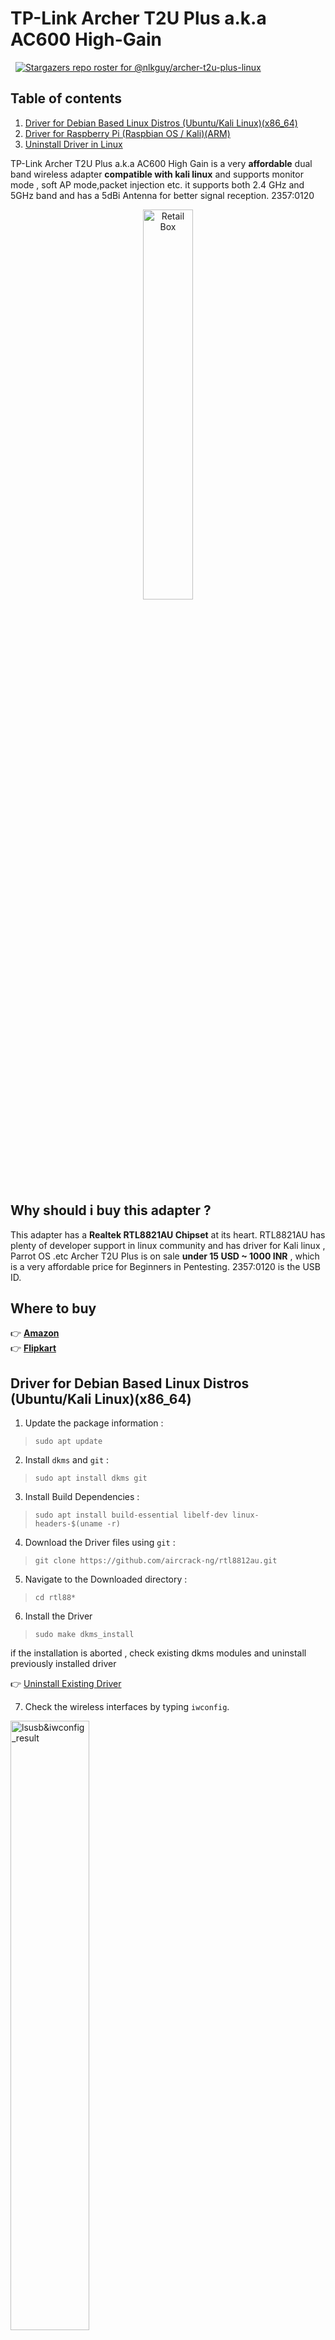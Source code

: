 # TP-Link Archer T2U Plus a.k.a AC600 High-Gain


&nbsp;
[![Stargazers repo roster for @nlkguy/archer-t2u-plus-linux](https://reporoster.com/stars/nlkguy/archer-t2u-plus-linux)](https://github.com/nlkguy/archer-t2u-plus-linux/stargazers)
&nbsp;

## Table of contents

1. <a href="https://github.com/nlkguy/archer-t2u-plus-linux#driver-for-debian-based-linux-distros-ubuntukali-linuxx86_64">Driver for Debian Based Linux Distros (Ubuntu/Kali Linux)(x86_64) </a>
1. <a href="https://github.com/nlkguy/archer-t2u-plus-linux#driver-for-debian-based-linux-distros-ubuntukali-linuxx86_64">Driver for Raspberry Pi (Raspbian OS / Kali)(ARM)</a>
1. <a href="https://github.com/nlkguy/archer-t2u-plus-linux#uninstall-driver-in-linux">Uninstall Driver in Linux</a>

TP-Link Archer T2U Plus a.k.a AC600 High Gain is a very **affordable** dual band wireless adapter **compatible with kali linux** and supports monitor mode , soft AP mode,packet injection etc. it supports both 2.4 GHz and 5GHz band and has a 5dBi Antenna for better signal reception. 2357:0120

<p align = "center">
<img src="https://github.com/nlkguy/archer-t2u-plus-linux/blob/main/Images/archer-t2u-inside.jpeg" alt="Retail Box" width="40%" height="40%">
</p>

## Why should i buy this adapter ?

This adapter has a **Realtek RTL8821AU Chipset** at its heart. RTL8821AU has plenty of developer support in linux community and has driver for Kali linux , Parrot OS .etc Archer T2U Plus is on sale **under 15 USD ~ 1000 INR** , which is a very affordable price for Beginners in Pentesting. 2357:0120 is the USB ID.

## Where to buy
:point_right:  [**Amazon**](https://amzn.to/3aPjBir)  
:point_right:  [**Flipkart**](https://dl.flipkart.com/dl/tp-link-ac600-t2u-plus-usb-adapter/p/itmfhz7zg85hgtzg?marketplace=FLIPKART&iid=79034678-e8a7-4d71-8d97-073f9497fcdc.USBFHZ7ZPWFHW8YW.SEARCH&ppt=sp&lid=LSTUSBFHZ7ZPWFHW8YW9SRRQK&srno=s_1_1&qH=2fca2860d6b488dc&pid=USBFHZ7ZPWFHW8YW&affid=amaledasse&ssid=7o14gihn8ag5p98g1609082867282&otracker1=search&ppn=sp)


## Driver for Debian Based Linux Distros (Ubuntu/Kali Linux)(x86_64)

1. Update the package information :
>```sudo apt update```
2. Install `dkms` and `git` :
>```sudo apt install dkms git```
3. Install Build Dependencies :
>```sudo apt install build-essential libelf-dev linux-headers-$(uname -r)``` 
4. Download the Driver files using `git` :
>```git clone https://github.com/aircrack-ng/rtl8812au.git```
5. Navigate to the Downloaded directory :
>```cd rtl88*```
6. Install the Driver 
>```sudo make dkms_install```

if the installation is aborted , check existing dkms modules and uninstall previously installed driver 

:point_right: [Uninstall Existing Driver](https://github.com/nlkguy/archer-t2u-plus-linux#uninstall-driver-in-linux)

7. Check the wireless interfaces by typing `iwconfig`.
<img src="https://github.com/nlkguy/archer-t2u-plus-linux/blob/main/Images/lsusb%3Biwconfig.png" alt="lsusb&iwconfig_result" width="50%" height="50%">

if you encounter any weird interface name , rename the Wireless interface by following below steps

:point_right: [Change/Rename Network Interface](https://github.com/nlkguy/archer-t2u-plus-linux/blob/main/change_interface_name.md)


## Driver for Raspberry Pi (Raspbian OS / Kali)(ARM)

1. Update the package information :
>```sudo apt update```

2. Install `dkms` and `git` :
>```sudo apt install dkms git```

3. Install Build Dependencies :
#### For Raspbian OS
>```sudo apt-get install raspberrypi-kernel-headers```

#### For Kali for ARM
>```sudo apt-get install build-essential libelf-dev kalipi-kernel-headers```

4. Download the Driver files using `git` :
>```git clone https://github.com/aircrack-ng/rtl8812au.git```

5. Navigate to the Downloaded directory :
>```cd rtl88*```

#### For Raspberry (RPI)

6. Then run this step to change platform in Makefile, For RPI 1/2/3/ & 0/Zero:

>```sed -i 's/CONFIG_PLATFORM_I386_PC = y/CONFIG_PLATFORM_I386_PC = n/g' Makefile```  
>```sed -i 's/CONFIG_PLATFORM_ARM_RPI = n/CONFIG_PLATFORM_ARM_RPI = y/g' Makefile```

#### But for RPI 3B+ & 4B you will need to run those below which builds the ARM64 arch driver:

>```sed -i 's/CONFIG_PLATFORM_I386_PC = y/CONFIG_PLATFORM_I386_PC = n/g' Makefile```  
>```sed -i 's/CONFIG_PLATFORM_ARM64_RPI = n/CONFIG_PLATFORM_ARM64_RPI = y/g' Makefile```

#### In addition, if you receive an error message about ```unrecognized command line option ‘-mgeneral-regs-only’``` (i.e., Raspbian Buster), you will need to run the following commands, then retry building and installing:

>```export ARCH=arm```  
>```sed -i 's/^MAKE="/MAKE="ARCH=arm\ /' dkms.conf```

7. Install the Driver 
>```sudo make dkms_install```
<img src="https://github.com/nlkguy/archer-t2u-plus-linux/blob/main/Images/kali-arm-installing.png" alt="Kali-ARM-RPi-Installing" width="70%" height="70%">

8. Check the wireless interfaces by typing `iwconfig`.

:point_right: [Change/Rename Network Interface](https://github.com/nlkguy/archer-t2u-plus-linux/blob/main/change_interface_name.md)

## Uninstall Driver in Linux

- check the module name and version using the command ```sudo dkms status.```  </br>  
  ```
  $ dkms status  
  8812au, 5.6.4.2_35491.20191025, 5.10.63+, armv6l: installed  
  rtl8188fu, 1.0, 5.10.63+, armv6l: installed.```  

- here module name is ```8812au``` and module version is ```5.6.4.2_35491.20191025```.

- use ```sudo dkms remove <module>/<module-version>.```  </br>  
  ```
  $ sudo dkms remove 8812au/5.6.4.2_35491.20191025 --all  
  
  Deleting module version: 5.6.4.2_35491.20191025 completely from the DKMS tree.  
  
  Done.  
  ```

- delete this file using  ```sudo rm -rf /var/lib/dkms/8812au/```.

  
## References
>[DigitalOcean.com : Sed Stream Editor Basics](https://www.digitalocean.com/community/tutorials/the-basics-of-using-the-sed-stream-editor-to-manipulate-text-in-linux)
